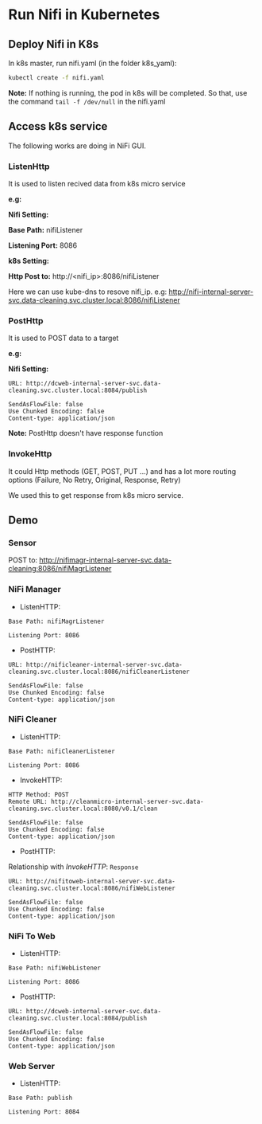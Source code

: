 # Run Nifi in Kubernetes

## Deploy Nifi in K8s

In k8s master, run nifi.yaml (in the folder k8s_yaml):
```bash
kubectl create -f nifi.yaml
```

**Note:** If nothing is running, the pod in k8s will be completed. So that, use the command `tail -f /dev/null` in the nifi.yaml

## Access k8s service

The following works are doing in NiFi GUI.

### ListenHttp

It is used to listen recived data from k8s micro service

**e.g:**

**Nifi Setting:**

**Base Path:** nifiListener

**Listening Port:** 8086

**k8s Setting:**

**Http Post to:** http://<nifi_ip>:8086/nifiListener

Here we can use kube-dns to resove nifi_ip. e.g: http://nifi-internal-server-svc.data-cleaning.svc.cluster.local:8086/nifiListener

### PostHttp

It is used to POST data to a target

**e.g:**

**Nifi Setting:**
```
URL: http://dcweb-internal-server-svc.data-cleaning.svc.cluster.local:8084/publish

SendAsFlowFile: false
Use Chunked Encoding: false
Content-type: application/json
```

**Note:** PostHttp doesn't have response function

### InvokeHttp

It could Http methods (GET, POST, PUT ...) and has a lot more routing options (Failure, No Retry, Original, Response, Retry)

We used this to get response from k8s micro service.

## Demo

### Sensor

POST to:  http://nifimagr-internal-server-svc.data-cleaning:8086/nifiMagrListener

### NiFi Manager

* ListenHTTP: 
```
Base Path: nifiMagrListener

Listening Port: 8086
```

* PostHTTP:
```
URL: http://nificleaner-internal-server-svc.data-cleaning.svc.cluster.local:8086/nifiCleanerListener

SendAsFlowFile: false
Use Chunked Encoding: false
Content-type: application/json
```

### NiFi Cleaner

* ListenHTTP: 

```
Base Path: nifiCleanerListener

Listening Port: 8086
```

* InvokeHTTP:
```
HTTP Method: POST
Remote URL: http://cleanmicro-internal-server-svc.data-cleaning.svc.cluster.local:8080/v0.1/clean

SendAsFlowFile: false
Use Chunked Encoding: false
Content-type: application/json
```

* PostHTTP:

Relationship with *InvokeHTTP*: `Response`

```
URL: http://nifitoweb-internal-server-svc.data-cleaning.svc.cluster.local:8086/nifiWebListener

SendAsFlowFile: false
Use Chunked Encoding: false
Content-type: application/json
```

### NiFi To Web

* ListenHTTP: 

```
Base Path: nifiWebListener

Listening Port: 8086
```

* PostHTTP:
```
URL: http://dcweb-internal-server-svc.data-cleaning.svc.cluster.local:8084/publish

SendAsFlowFile: false
Use Chunked Encoding: false
Content-type: application/json
```

### Web Server

* ListenHTTP: 

```
Base Path: publish

Listening Port: 8084
```
